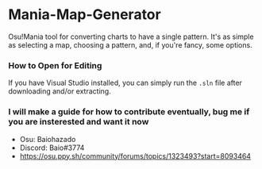 # Mania-Map-Generator
Osu!Mania tool for converting charts to have a single pattern. It's as simple as selecting a map, choosing a pattern, and, if you're fancy, some options.

### How to Open for Editing
If you have Visual Studio installed, you can simply run the `.sln` file after downloading and/or extracting.

### I will make a guide for how to contribute eventually, bug me if you are insterested and want it now
* Osu: Baiohazado
* Discord: Baio#3774
* https://osu.ppy.sh/community/forums/topics/1323493?start=8093464
